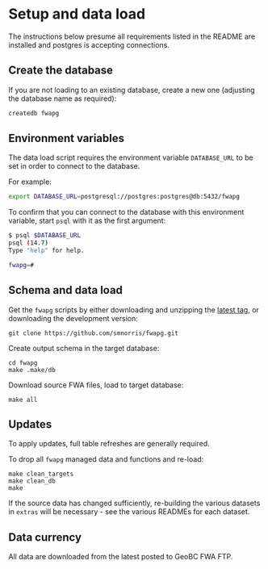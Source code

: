 # Setup and data load


The instructions below presume all requirements listed in the README are installed and postgres is accepting connections.


## Create the database

If you are not loading to an existing database, create a new one (adjusting the database name as required):

```bash
createdb fwapg
```

## Environment variables

The data load script requires the environment variable `DATABASE_URL` to be set in order to connect to the database.

For example:

```bash
export DATABASE_URL=postgresql://postgres:postgres@db:5432/fwapg
```

To confirm that you can connect to the database with this environment variable, start `psql` with it as the first argument:

```bash
$ psql $DATABASE_URL
psql (14.7)
Type "help" for help.

fwapg=#
```

## Schema and data load

Get the `fwapg` scripts by either downloading and unzipping the [latest tag](https://github.com/smnorris/fwapg/tags), or downloading the development version:

    git clone https://github.com/smnorris/fwapg.git

Create output schema in the target database:

    cd fwapg
    make .make/db

Download source FWA files, load to target database:

    make all

## Updates

To apply updates, full table refreshes are generally required.

To drop all `fwapg` managed data and functions and re-load:

    make clean_targets
    make clean_db
    make

If the source data has changed sufficiently, re-building the various datasets in `extras` will be necessary - see the various READMEs for each dataset.

## Data currency

All data are downloaded from the latest posted to GeoBC FWA FTP. 